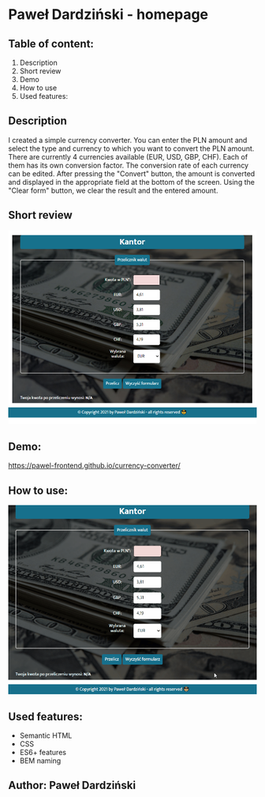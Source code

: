# Paweł Dardziński - homepage
## Table of content:
1. Description
2. Short review
3. Demo
4. How to use
5. Used features:
## Description
I created a simple currency converter. You can enter the PLN amount and select the type and currency to which you want to convert the PLN amount. There are currently 4 currencies available (EUR, USD, GBP, CHF). Each of them has its own conversion factor. The conversion rate of each currency can be edited. After pressing the "Convert" button, the amount is converted and displayed in the appropriate field at the bottom of the screen. Using the "Clear form" button, we clear the result and the entered amount.
## Short review
![homepage review](https://github.com/Pawel-FrontEnd/currency-converter/blob/main/images/screenshoot.PNG?raw=true)
## Demo:
https://pawel-frontend.github.io/currency-converter/
## How to use:
![Gif demo](images/Currency-converter-demo.gif)
## Used features:
- Semantic HTML
- CSS
- ES6+ features
- BEM naming
## Author: Paweł Dardziński
